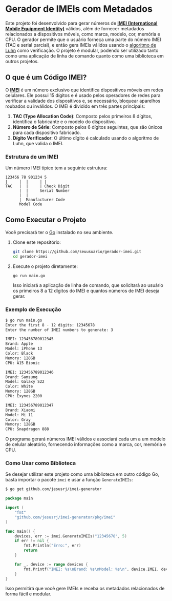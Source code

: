 # Gerador de IMEIs com Metadados

Este projeto foi desenvolvido para gerar números de [**IMEI (International Mobile Equipment Identity)**](https://en.wikipedia.org/wiki/International_Mobile_Equipment_Identity) válidos, além de fornecer metadados relacionados a dispositivos móveis, como marca, modelo, cor, memória e CPU. O gerador permite que o usuário forneça uma parte do número IMEI (TAC e serial parcial), e então gera IMEIs válidos usando o [algoritmo de Luhn](https://en.wikipedia.org/wiki/Luhn_algorithm) como verificação. O projeto é modular, podendo ser utilizado tanto como uma aplicação de linha de comando quanto como uma biblioteca em outros projetos.

## O que é um Código IMEI?

O [**IMEI**](https://en.wikipedia.org/wiki/International_Mobile_Equipment_Identity) é um número exclusivo que identifica dispositivos móveis em redes celulares. Ele possui 15 dígitos e é usado pelos operadores de redes para verificar a validade dos dispositivos e, se necessário, bloquear aparelhos roubados ou inválidos. O IMEI é dividido em três partes principais:

1. **TAC (Type Allocation Code)**: Composto pelos primeiros 8 dígitos, identifica o fabricante e o modelo do dispositivo.
2. **Número de Série**: Composto pelos 6 dígitos seguintes, que são únicos para cada dispositivo fabricado.
3. **Dígito Verificador**: O último dígito é calculado usando o algoritmo de Luhn, que valida o IMEI.

### Estrutura de um IMEI

Um número IMEI típico tem a seguinte estrutura:

```
123456 78 901234 5
|     |  |     | |
TAC   |  |     | Check Digit
      |  |     Serial Number
      |  |
      |  Manufacturer Code
      Model Code
```

## Como Executar o Projeto

Você precisará ter o [Go](https://golang.org/dl/) instalado no seu ambiente.

1. Clone este repositório:

   ```bash
   git clone https://github.com/seuusuario/gerador-imei.git
   cd gerador-imei
   ```

2. Execute o projeto diretamente:

   ```bash
   go run main.go
   ```

   Isso iniciará a aplicação de linha de comando, que solicitará ao usuário os primeiros 8 a 12 dígitos do IMEI e quantos números de IMEI deseja gerar.

### Exemplo de Execução

```bash
$ go run main.go
Enter the first 8 - 12 digits: 12345678
Enter the number of IMEI numbers to generate: 3

IMEI: 123456789012345
Brand: Apple
Model: iPhone 13
Color: Black
Memory: 128GB
CPU: A15 Bionic

IMEI: 123456789012346
Brand: Samsung
Model: Galaxy S22
Color: White
Memory: 128GB
CPU: Exynos 2200

IMEI: 123456789012347
Brand: Xiaomi
Model: Mi 11
Color: Gray
Memory: 128GB
CPU: Snapdragon 888
```

O programa gerará números IMEI válidos e associará cada um a um modelo de celular aleatório, fornecendo informações como a marca, cor, memória e CPU.

### Como Usar como Biblioteca

Se desejar utilizar este projeto como uma biblioteca em outro código Go, basta importar o pacote `imei` e usar a função `GenerateIMEIs`:

```bash
$ go get github.com/jesusrj/imei-generator
```

```go
package main

import (
    "fmt"
    "github.com/jesusrj/imei-generator/pkg/imei"
)

func main() {
    devices, err := imei.GenerateIMEIs("12345678", 5)
    if err != nil {
        fmt.Println("Erro:", err)
        return
    }

    for _, device := range devices {
        fmt.Printf("IMEI: %s\nBrand: %s\nModel: %s\n", device.IMEI, device.Brand, device.Model)
    }
}
```

Isso permitirá que você gere IMEIs e receba os metadados relacionados de forma fácil e modular.
